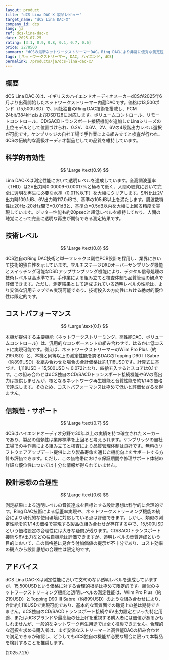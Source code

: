 ```yaml
---
layout: product
title: "dCS Lina DAC-X 製品レビュー"
target_name: "dCS Lina DAC-X"
company_id: dcs
lang: ja
ref: dcs-lina-dac-x
date: 2025-07-25
rating: [3.1, 0.9, 0.8, 0.1, 0.7, 0.6]
price: 2278500
summary: "dCSの最新ネットワークストリーマーDAC。Ring DACにより非常に優秀な測定性能を実現しますが、汎用的なコンポーネントの組み合わせで同等機能がより低コストで実現できるため、コストパフォーマンスに極めて大きな課題があります。"
tags: [ネットワークストリーマー, DAC, ハイエンド, dCS]
permalink: /products/ja/dcs-lina-dac-x/
---
```


## 概要

dCS Lina DAC-Xは、イギリスのハイエンドオーディオメーカーdCSが2025年6月より出荷開始したネットワークストリーマー内蔵DACです。価格は13,500ポンド（15,500USD）で、同社独自のRing DAC技術を搭載し、PCM 24bit/384kHzおよびDSD128に対応します。ボリュームコントロール、リモートコントロール、CD/SACDトランスポート接続機能を追加したLinaシリーズの上位モデルとして位置づけられ、0.2V、0.6V、2V、6Vの4段階出力レベル選択が可能です。ケンブリッジの自社工場で手作業による組み立てと検査が行われ、dCSの伝統的な高級オーディオ製品としての品質を維持しています。

## 科学的有効性

$$ \Large \text{0.9} $$

Lina DAC-Xは測定性能において透明レベルを達成しています。全高調波歪率（THD）は2V出力時0.00009-0.00017%と極めて低く、人間の聴覚において完全に透明な再生に必要な水準（0.01%以下）を大幅にクリアします。S/N比は2V出力時109.1dB、6V出力時117.0dBで、基準の105dB以上を満たします。周波数特性は20Hz-20kHz間で±0.01dBと、基準の±0.5dB以内を大幅に上回る精度を実現しています。ジッター性能も約20psecと超低レベルを維持しており、人間の聴覚にとって完全に透明な再生が期待できる測定結果です。

## 技術レベル

$$ \Large \text{0.8} $$

dCS独自のRing DAC技術と単一フレックス剛性PCB設計を採用し、業界において技術的独自性を示しています。マルチステージDXDオーバーサンプリング機能とスイッチング可能なDSDアップサンプリング機能により、デジタル信号処理の技術レベルは高水準です。手作業による組み立てと検査体制も品質管理の観点で評価できます。ただし、測定結果として達成されている透明レベルの性能は、より安価な汎用チップでも実現可能であり、技術投入の方向性における絶対的優位性は限定的です。

## コストパフォーマンス

$$ \Large \text{0.1} $$

本機が提供する主要機能（ネットワークストリーミング、高性能DAC、ボリュームコントロール）は、汎用的なコンポーネントの組み合わせで、はるかに低コストに実現可能です。例えば、ネットワークストリーマーのWiim Pro Plus（約219USD）と、本機と同等以上の測定性能を誇るDACのTopping D90 III Sabre（約899USD）を組み合わせた場合の合計価格は約1,118USDです。計算式に基づき、1,118USD ÷ 15,500USD ≒ 0.072となり、四捨五入するとスコアは0.1です。この組み合わせはdCS独自のCD/SACDトランスポート接続機能や6Vの高出力は提供しませんが、核となるネットワーク再生機能と音質性能を約1/14の価格で達成します。そのため、コストパフォーマンスは極めて低いと評価せざるを得ません。

## 信頼性・サポート

$$ \Large \text{0.7} $$

dCSはハイエンドオーディオ分野で30年以上の実績を持つ確立されたメーカーであり、製品の信頼性は業界標準を上回ると考えられます。ケンブリッジの自社工場での手作業による組み立てと検査により品質管理体制は良好です。無料のソフトウェアアップデート提供により製品寿命を通じた機能向上をサポートする方針も評価できます。ただし、この価格帯における保証期間や修理サポート体制の詳細な優位性については十分な情報が得られていません。

## 設計思想の合理性

$$ \Large \text{0.6} $$

測定結果による透明レベルの音質達成を目標とする設計思想は科学的に合理的です。Ring DAC技術による低歪率実現や、ネットワークストリーミング機能の統合により現代的な使用環境に対応している点は評価できます。しかし、類似の測定性能を約1/14の価格で実現する製品の組み合わせが存在する中で、15,500USDという価格設定の合理性には大きな疑問が残ります。CD/SACDトランスポート接続や6V出力などの独自機能は評価できますが、透明レベルの音質達成という目的において、この価格差に見合う付加価値の提示が不十分であり、コスト効率の観点から設計思想の合理性は限定的です。

## アドバイス

dCS Lina DAC-Xは測定性能において文句のない透明レベルを達成していますが、15,500USDという価格に対する合理的根拠は極めて限定的です。類似のネットワークストリーミング機能と透明レベルの測定性能は、Wiim Pro Plus（約219USD）とTopping D90 III Sabre（約899USD）のような組み合わせにより、合計約1,118USDで実現可能であり、基本的な音質面での聴覚上の差は期待できません。dCS独自のCD/SACDトランスポート接続や6V出力設定といった特定用途、またはdCSブランドや最高級の仕上げを重視する購入者には価値があるかもしれませんが、一般的なネットワーク再生用途では全く推奨できません。合理的な選択を求める購入者は、まず安価なストリーマーと高性能DACの組み合わせで満足できるか確認し、どうしてもdCS独自の機能が必要な場合に限って本製品を検討することを推奨します。

(2025.7.25)
